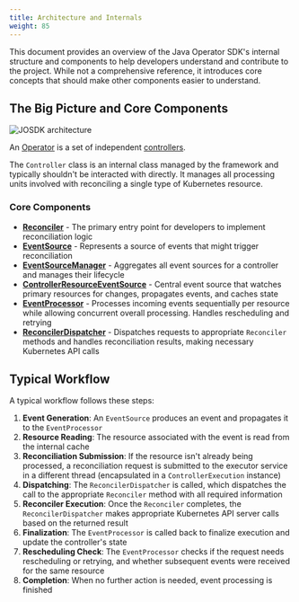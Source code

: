 ```yaml
---
title: Architecture and Internals
weight: 85
---
```


This document provides an overview of the Java Operator SDK's internal structure and components to help developers understand and contribute to the project. While not a comprehensive reference, it introduces core concepts that should make other components easier to understand.

## The Big Picture and Core Components

![JOSDK architecture](/images/architecture.svg)

An [Operator](https://github.com/java-operator-sdk/java-operator-sdk/blob/main/operator-framework-core/src/main/java/io/javaoperatorsdk/operator/Operator.java) is a set of independent [controllers](https://github.com/java-operator-sdk/java-operator-sdk/blob/main/operator-framework-core/src/main/java/io/javaoperatorsdk/operator/processing/Controller.java).

The `Controller` class is an internal class managed by the framework and typically shouldn't be interacted with directly. It manages all processing units involved with reconciling a single type of Kubernetes resource.

### Core Components

- **[Reconciler](https://github.com/java-operator-sdk/java-operator-sdk/blob/main/operator-framework-core/src/main/java/io/javaoperatorsdk/operator/api/reconciler/Reconciler.java)** - The primary entry point for developers to implement reconciliation logic
- **[EventSource](https://github.com/java-operator-sdk/java-operator-sdk/blob/main/operator-framework-core/src/main/java/io/javaoperatorsdk/operator/processing/event/source/EventSource.java)** - Represents a source of events that might trigger reconciliation
- **[EventSourceManager](https://github.com/java-operator-sdk/java-operator-sdk/blob/main/operator-framework-core/src/main/java/io/javaoperatorsdk/operator/processing/event/EventSourceManager.java)** - Aggregates all event sources for a controller and manages their lifecycle
- **[ControllerResourceEventSource](https://github.com/java-operator-sdk/java-operator-sdk/blob/main/operator-framework-core/src/main/java/io/javaoperatorsdk/operator/processing/event/source/controller/ControllerResourceEventSource.java)** - Central event source that watches primary resources for changes, propagates events, and caches state
- **[EventProcessor](https://github.com/java-operator-sdk/java-operator-sdk/blob/main/operator-framework-core/src/main/java/io/javaoperatorsdk/operator/processing/event/EventProcessor.java)** - Processes incoming events sequentially per resource while allowing concurrent overall processing. Handles rescheduling and retrying
- **[ReconcilerDispatcher](https://github.com/java-operator-sdk/java-operator-sdk/blob/main/operator-framework-core/src/main/java/io/javaoperatorsdk/operator/processing/event/ReconciliationDispatcher.java)** - Dispatches requests to appropriate `Reconciler` methods and handles reconciliation results, making necessary Kubernetes API calls

## Typical Workflow

A typical workflow follows these steps:

1. **Event Generation**: An `EventSource` produces an event and propagates it to the `EventProcessor`
2. **Resource Reading**: The resource associated with the event is read from the internal cache
3. **Reconciliation Submission**: If the resource isn't already being processed, a reconciliation request is submitted to the executor service in a different thread (encapsulated in a `ControllerExecution` instance)
4. **Dispatching**: The `ReconcilerDispatcher` is called, which dispatches the call to the appropriate `Reconciler` method with all required information
5. **Reconciler Execution**: Once the `Reconciler` completes, the `ReconcilerDispatcher` makes appropriate Kubernetes API server calls based on the returned result
6. **Finalization**: The `EventProcessor` is called back to finalize execution and update the controller's state
7. **Rescheduling Check**: The `EventProcessor` checks if the request needs rescheduling or retrying, and whether subsequent events were received for the same resource
8. **Completion**: When no further action is needed, event processing is finished 
